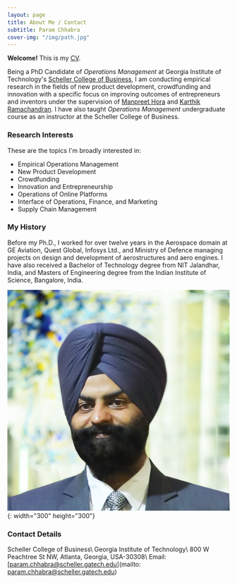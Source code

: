 ```yaml
---
layout: page
title: About Me / Contact
subtitle: Param Chhabra
cover-img: "/img/path.jpg"
---
```


**Welcome!**  This is my [CV](https://drive.google.com/file/d/1Fu2OzbBZbp10vbxTjxKYcSF-b2y0LDkd/view?usp=sharing).

Being a PhD Candidate of *Operations Management* at Georgia Institute of Technology's [Scheller College of Business](https://www.scheller.gatech.edu/index.html), I am conducting empirical research in the fields of new product development, crowdfunding and innovation with a specific focus on improving outcomes of entrepreneurs and inventors under the supervision of [Manpreet Hora](https://www.scheller.gatech.edu/directory/faculty/hora/index.html) and [Karthik Ramachandran](https://www.scheller.gatech.edu/directory/faculty/ramachandran/index.html). I have also taught *Operations Management* undergraduate course as an instructor at the Scheller College of Business.

### Research Interests

These are the topics I'm broadly interested in: 
* Empirical Operations Management   
* New Product Development
* Crowdfunding                       
* Innovation and Entrepreneurship
* Operations of Online Platforms      
* Interface of Operations, Finance, and Marketing     
* Supply Chain Management

### My History

Before my Ph.D., I worked for over twelve years in the Aerospace domain at GE Aviation, Quest Global, Infosys Ltd., and Ministry of Defence managing projects on design and development of aerostructures and aero engines. I have also received a Bachelor of Technology degree from NIT Jalandhar, India, and Masters of Engineering degree from the Indian Institute of Science, Bangalore, India.

![Param](img/squaremug.png){: width="300" height="300"}

### Contact Details

Scheller College of Business\\
Georgia Institute of Technology\\
800 W Peachtree St NW, Atlanta, Georgia, USA-30308\\
Email: [param.chhabra@scheller.gatech.edu](mailto: param.chhabra@scheller.gatech.edu)
